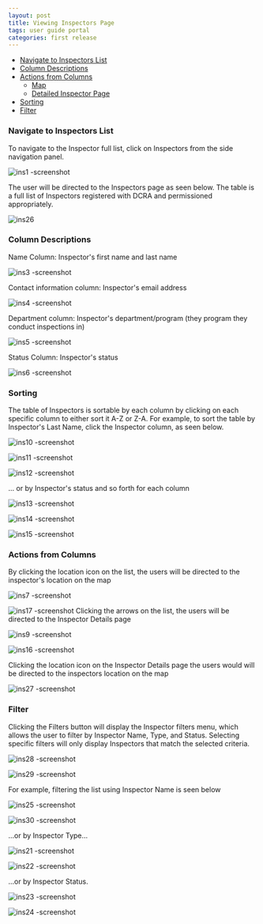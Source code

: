 ```yaml
---
layout: post
title: Viewing Inspectors Page
tags: user guide portal
categories: first release
---
```


- [Navigate to Inspectors List](#-Navigate)
- [Column Descriptions](#-Column-Descriptions)
- [Actions from Columns](#-Actions-from-Columns)
    * [Map](#-Map)
    * [Detailed Inspector Page](#-Detailed-Inspector-Page)
- [Sorting](#-Sorting)
- [Filter](#-Filter)

<link rel="stylesheet" href="/User-Guide-Portal/styles.css">

### Navigate to Inspectors List <a name="-Navigate"></a>

To navigate to the Inspector full list, click on Inspectors from the side navigation panel.

![ins1 -screenshot](https://user-images.githubusercontent.com/81990744/115393547-d2a04680-a1af-11eb-8fa0-c3a06e8a9585.png)

The user will be directed to the Inspectors page as seen below. The table is a full list of Inspectors registered with DCRA and permissioned appropriately.

![ins26](https://user-images.githubusercontent.com/81990744/115393860-26ab2b00-a1b0-11eb-9a0c-a6ae3b51d223.png)

### Column Descriptions <a name="-Column-Descriptions"></a>

Name Column: Inspector's first name and last name

![ins3 -screenshot](https://user-images.githubusercontent.com/81990744/115393910-3460b080-a1b0-11eb-85db-ec69665508a1.png)

Contact information column: Inspector's email address

![ins4 -screenshot](https://user-images.githubusercontent.com/81990744/115394138-77bb1f00-a1b0-11eb-8a50-f1fa369779dc.png)

Department column: Inspector's department/program (they program they conduct inspections in)

![ins5 -screenshot](https://user-images.githubusercontent.com/81990744/115394447-c7014f80-a1b0-11eb-9044-aac325f4b52e.png)

Status Column: Inspector's status

![ins6 -screenshot](https://user-images.githubusercontent.com/81990744/115394699-09c32780-a1b1-11eb-8e94-ddc6d1fd8eaa.png)

### Sorting <a name="-Sorting"></a>

The table of Inspectors is sortable by each column by clicking on each specific column to either sort it A-Z or Z-A. For example, to sort the table by Inspector's Last Name, click the Inspector column, as seen below.

![ins10 -screenshot](https://user-images.githubusercontent.com/81990744/115397444-185f0e00-a1b4-11eb-8291-0bfc2aa5b630.png)

![ins11 -screenshot](https://user-images.githubusercontent.com/81990744/115397458-1b59fe80-a1b4-11eb-95e4-5c213abdc566.png)

![ins12 -screenshot](https://user-images.githubusercontent.com/81990744/115397481-22810c80-a1b4-11eb-8c45-2eab4d712b80.png)

... or by Inspector's status and so forth for each column

![ins13 -screenshot](https://user-images.githubusercontent.com/81990744/115397790-78ee4b00-a1b4-11eb-976a-f65f406417a1.png)

![ins14 -screenshot](https://user-images.githubusercontent.com/81990744/115397796-7be93b80-a1b4-11eb-970c-f52e42fc0161.png)

![ins15 -screenshot](https://user-images.githubusercontent.com/81990744/115397859-899ec100-a1b4-11eb-8dc8-f56258308b4c.png)


### Actions from Columns <a name="-Action-from-Columns"></a>

By clicking the location icon on the list, the users will be directed to the inspector's location on the map

![ins7 -screenshot](https://user-images.githubusercontent.com/81990744/115395147-8e15aa80-a1b1-11eb-9a04-410d63eb1ad3.png)

![ins17 -screenshot](https://user-images.githubusercontent.com/81990744/115395365-ca490b00-a1b1-11eb-8be3-0ad8d282036a.png)
Clicking the arrows on the list, the users will be directed to the Inspector Details page

![ins9 -screenshot](https://user-images.githubusercontent.com/81990744/115430388-523f0d00-a1d2-11eb-975e-060f6f586463.png)

![ins16 -screenshot](https://user-images.githubusercontent.com/81990744/115395680-2449d080-a1b2-11eb-9860-3f930f1e9790.png)

Clicking the location icon on the Inspector Details page the users would will be directed to the inspectors location on the map

![ins27 -screenshot](https://user-images.githubusercontent.com/81990744/115396034-8d314880-a1b2-11eb-8db9-0987a92b40b1.png)

 
### Filter <a name="-Filter"></a>

Clicking the Filters button will display the Inspector filters menu, which allows the user to filter by Inspector Name, Type, and Status. Selecting specific filters will only display Inspectors that match the selected criteria.

![ins28 -screenshot](https://user-images.githubusercontent.com/81990744/115398384-16497f00-a1b5-11eb-83e2-37a684852924.png)

![ins29 -screenshot](https://user-images.githubusercontent.com/81990744/115398565-48f37780-a1b5-11eb-911f-ca616727033a.png)

For example, filtering the list using Inspector Name is seen below

![ins25 -screenshot](https://user-images.githubusercontent.com/81990744/115406974-a8ee1c00-a1bd-11eb-9ed1-2661c34f85ae.png)

![ins30 -screenshot](https://user-images.githubusercontent.com/81990744/115407371-f66a8900-a1bd-11eb-86c8-bc87e72695d4.png)

...or by Inspector Type...

![ins21 -screenshot](https://user-images.githubusercontent.com/81990744/115407507-139f5780-a1be-11eb-8cdb-700920b968bf.png)

![ins22 -screenshot](https://user-images.githubusercontent.com/81990744/115407517-15691b00-a1be-11eb-9b2b-9f7e3d3e10ac.png)

...or by Inspector Status.

![ins23 -screenshot](https://user-images.githubusercontent.com/81990744/115407606-2ade4500-a1be-11eb-84c2-739d4ad98099.png)

![ins24 -screenshot](https://user-images.githubusercontent.com/81990744/115407617-2e71cc00-a1be-11eb-928a-7b034629a91c.png)















